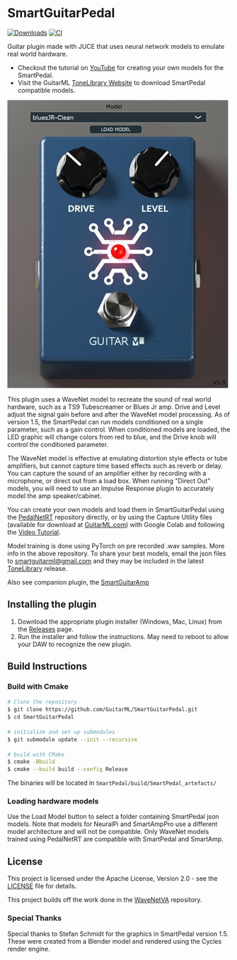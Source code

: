 # SmartGuitarPedal

[![Downloads](https://img.shields.io/github/downloads/GuitarML/SmartGuitarPedal/total)](https://somsubhra.github.io/github-release-stats/?username=GuitarML&repository=SmartGuitarPedal&page=1&per_page=30) [![CI](https://github.com/GuitarML/SmartGuitarPedal/actions/workflows/cmake.yml/badge.svg)](https://github.com/GuitarML/SmartGuitarPedal/actions/workflows/cmake.yml)

Guitar plugin made with JUCE that uses neural network models to emulate real world hardware.

- Checkout the tutorial on [YouTube](https://youtu.be/HrNf6DNRUdU) for creating your own models for the SmartPedal.
- Visit the GuitarML [ToneLibrary Website](https://guitarml.com/tonelibrary/tonelib-sa.html) to download SmartPedal compatible models.

![app](https://github.com/GuitarML/SmartGuitarPedal/blob/master/resources/app_pic.png)

This plugin uses a WaveNet model to recreate the sound of real world hardware, such as
a TS9 Tubescreamer or Blues Jr amp. Drive and Level adjust the signal gain before and after the 
WaveNet model processing. As of version 1.5, the SmartPedal can run models conditioned on a single parameter, 
such as a gain control. When conditioned models are loaded, the LED graphic will change colors 
from red to blue, and the Drive knob will control the conditioned parameter.

The WaveNet model is effective at emulating distortion style effects or tube amplifiers, but cannot capture
time based effects such as reverb or delay. You can capture the sound of an amplifier either by recording with 
a microphone, or direct out from a load box. When running "Direct Out" models, you will need to use an
Impulse Response plugin to accurately model the amp speaker/cabinet. 

You can create your own models and load them in SmartGuitarPedal using the [PedalNetRT](https://github.com/GuitarML/PedalNetRT) repository directly, or
by using the Capture Utility files (available for download at [GuitarML.com](https://guitarml.com/)) with Google Colab and following the [Video Tutorial](https://youtu.be/HrNf6DNRUdU).

Model training is done using PyTorch on pre recorded .wav samples. More info in the above repository. 
To share your best models, email the json files to smartguitarml@gmail.com and they may be included 
in the latest [ToneLibrary](https://guitarml.com/tonelibrary/tonelib-sa.html) release.

Also see companion plugin, the [SmartGuitarAmp](https://github.com/GuitarML/SmartGuitarAmp)

## Installing the plugin

1. Download the appropriate plugin installer (Windows, Mac, Linux) from the [Releases](https://github.com/GuitarML/SmartGuitarPedal/releases) page.
2. Run the installer and follow the instructions. May need to reboot to allow your DAW to recognize the new plugin.

## Build Instructions

### Build with Cmake

```bash
# Clone the repository
$ git clone https://github.com/GuitarML/SmartGuitarPedal.git
$ cd SmartGuitarPedal

# initialize and set up submodules
$ git submodule update --init --recursive

# build with CMake
$ cmake -Bbuild
$ cmake --build build --config Release
```
The binaries will be located in `SmartPedal/build/SmartPedal_artefacts/`

### Loading hardware models
Use the Load Model button to select a folder containing SmartPedal json models. Note that models for NeuralPi and SmartAmpPro use
a different model architecture and will not be compatible. Only WaveNet models trained using PedalNetRT are compatible with SmartPedal and SmartAmp.

## License
This project is licensed under the Apache License, Version 2.0 - see the [LICENSE](LICENSE) file for details.

This project builds off the work done in the [WaveNetVA](https://github.com/damskaggep/WaveNetVA) repository.

### Special Thanks
Special thanks to Stefan Schmidt for the graphics in SmartPedal version 1.5. These were created from a Blender model and rendered using the Cycles render engine.
